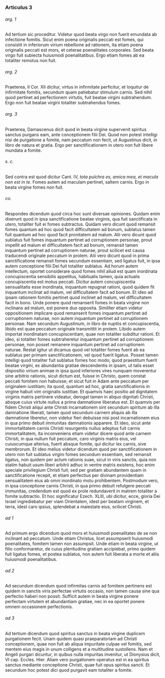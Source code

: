 ### Articulus 3

###### arg. 1
Ad tertium sic proceditur. Videtur quod beata virgo non fuerit emundata ab infectione fomitis. Sicut enim poena originalis peccati est fomes, qui consistit in inferiorum virium rebellione ad rationem, ita etiam poena originalis peccati est mors, et ceterae poenalitates corporales. Sed beata virgo fuit subiecta huiusmodi poenalitatibus. Ergo etiam fomes ab ea totaliter remotus non fuit.

###### arg. 2
Praeterea, II Cor. XII dicitur, virtus in infirmitate perficitur, et loquitur de infirmitate fomitis, secundum quam patiebatur stimulum carnis. Sed nihil quod pertinet ad perfectionem virtutis, fuit beatae virgini subtrahendum. Ergo non fuit beatae virgini totaliter subtrahendus fomes.

###### arg. 3
Praeterea, Damascenus dicit quod in beata virgine supervenit spiritus sanctus purgans eam, ante conceptionem filii Dei. Quod non potest intelligi nisi de purgatione a fomite, nam peccatum non fecit, ut Augustinus dicit, in libro de natura et gratia. Ergo per sanctificationem in utero non fuit libere mundata a fomite.

###### s. c.
Sed contra est quod dicitur Cant. IV, *tota pulchra es, amica mea, et macula non est in te*. Fomes autem ad maculam pertinet, saltem carnis. Ergo in beata virgine fomes non fuit.

###### co.
Respondeo dicendum quod circa hoc sunt diversae opiniones. Quidam enim dixerunt quod in ipsa sanctificatione beatae virginis, qua fuit sanctificata in utero, totaliter fuit ei fomes subtractus. Quidam vero dicunt quod remansit fomes quantum ad hoc quod facit difficultatem ad bonum, sublatus tamen fuit quantum ad hoc quod facit pronitatem ad malum. Alii vero dicunt quod sublatus fuit fomes inquantum pertinet ad corruptionem personae, prout impellit ad malum et difficultatem facit ad bonum, remansit tamen inquantum pertinet ad corruptionem naturae, prout scilicet est causa traducendi originale peccatum in prolem. Alii vero dicunt quod in prima sanctificatione remansit fomes secundum essentiam, sed ligatus fuit, in ipsa autem conceptione filii Dei fuit totaliter sublatus. Ad horum autem intellectum, oportet considerare quod fomes nihil aliud est quam inordinata concupiscentia sensibilis appetitus, habitualis tamen, quia actualis concupiscentia est motus peccati. Dicitur autem concupiscentia sensualitatis esse inordinata, inquantum repugnat rationi, quod quidem fit inquantum inclinat ad malum, vel difficultatem facit ad bonum. Et ideo ad ipsam rationem fomitis pertinet quod inclinet ad malum, vel difficultatem facit in bono. Unde ponere quod remanserit fomes in beata virgine non inclinans ad malum, est ponere duo opposita. Similiter etiam videtur oppositionem implicare quod remanserit fomes inquantum pertinet ad corruptionem naturae, non autem inquantum pertinet ad corruptionem personae. Nam secundum Augustinum, in libro de nuptiis et concupiscentia, libido est quae peccatum originale transmittit in prolem. Libido autem importat inordinatam concupiscentiam, quae non totaliter subditur rationi. Et ideo, si totaliter fomes subtraheretur inquantum pertinet ad corruptionem personae, non posset remanere inquantum pertinet ad corruptionem naturae. Restat igitur ut dicamus quod vel totaliter fomes fuerit ab ea sublatus per primam sanctificationem, vel quod fuerit ligatus. Posset tamen intelligi quod totaliter fuit sublatus fomes hoc modo, quod praestitum fuerit beatae virgini, ex abundantia gratiae descendentis in ipsam, ut talis esset dispositio virium animae in ipsa quod inferiores vires nunquam moverentur sine arbitrio rationis, sicut dictum est, fuisse in Christo, quem constat peccati fomitem non habuisse; et sicut fuit in Adam ante peccatum per originalem iustitiam; ita quod, quantum ad hoc, gratia sanctificationis in virgine habuit vim originalis iustitiae. Et quamvis haec positio ad dignitatem virginis matris pertinere videatur, derogat tamen in aliquo dignitati Christi, absque cuius virtute nullus a prima damnatione liberatus est. Et quamvis per fidem Christi aliqui ante Christi incarnationem sint secundum spiritum ab illa damnatione liberati, tamen quod secundum carnem aliquis ab illa damnatione liberetur, non videtur fieri debuisse nisi post incarnationem eius in qua primo debuit immunitas damnationis apparere. Et ideo, sicut ante immortalitatem carnis Christi resurgentis nullus adeptus fuit carnis immortalitatem, ita inconveniens etiam videtur dicere quod ante carnem Christi, in qua nullum fuit peccatum, caro virginis matris eius, vel cuiuscumque alterius, fuerit absque fomite, qui dicitur lex carnis, sive membrorum. Et ideo melius videtur dicendum quod per sanctificationem in utero non fuit sublatus virgini fomes secundum essentiam, sed remansit ligatus, non quidem per actum rationis suae, sicut in viris sanctis, quia non statim habuit usum liberi arbitrii adhuc in ventre matris existens, hoc enim speciale privilegium Christi fuit; sed per gratiam abundantem quam in sanctificatione recepit, et etiam perfectius per divinam providentiam sensualitatem eius ab omni inordinato motu prohibentem. Postmodum vero, in ipsa conceptione carnis Christi, in qua primo debuit refulgere peccati immunitas, credendum est quod ex prole redundaverit in matrem totaliter a fomite subtractio. Et hoc significatur Ezech. XLIII, ubi dicitur, ecce, gloria Dei Israel ingrediebatur per viam Orientalem, idest per beatam virginem, et terra, idest caro ipsius, splendebat a maiestate eius, scilicet Christi.

###### ad 1
Ad primum ergo dicendum quod mors et huiusmodi poenalitates de se non inclinant ad peccatum. Unde etiam Christus, licet assumpserit huiusmodi poenalitates, fomitem tamen non assumpsit. Unde etiam in beata virgine, ut filio conformaretur, de cuius plenitudine gratiam accipiebat, primo quidem fuit ligatus fomes, et postea sublatus, non autem fuit liberata a morte et aliis huiusmodi poenalitatibus.

###### ad 2
Ad secundum dicendum quod infirmitas carnis ad fomitem pertinens est quidem in sanctis viris perfectae virtutis occasio, non tamen causa sine qua perfectio haberi non possit. Sufficit autem in beata virgine ponere perfectam virtutem et abundantiam gratiae, nec in ea oportet ponere omnem occasionem perfectionis.

###### ad 3
Ad tertium dicendum quod spiritus sanctus in beata virgine duplicem purgationem fecit. Unam quidem quasi praeparatoriam ad Christi conceptionem, quae non fuit ab aliqua impuritate culpae vel fomitis, sed mentem eius magis in unum colligens et a multitudine sustollens. Nam et Angeli purgari dicuntur, in quibus nulla impuritas invenitur, ut Dionysius dicit, VI cap. Eccles. Hier. Aliam vero purgationem operatus est in ea spiritus sanctus mediante conceptione Christi, quae fuit opus spiritus sancti. Et secundum hoc potest dici quod purgavit eam totaliter a fomite.

